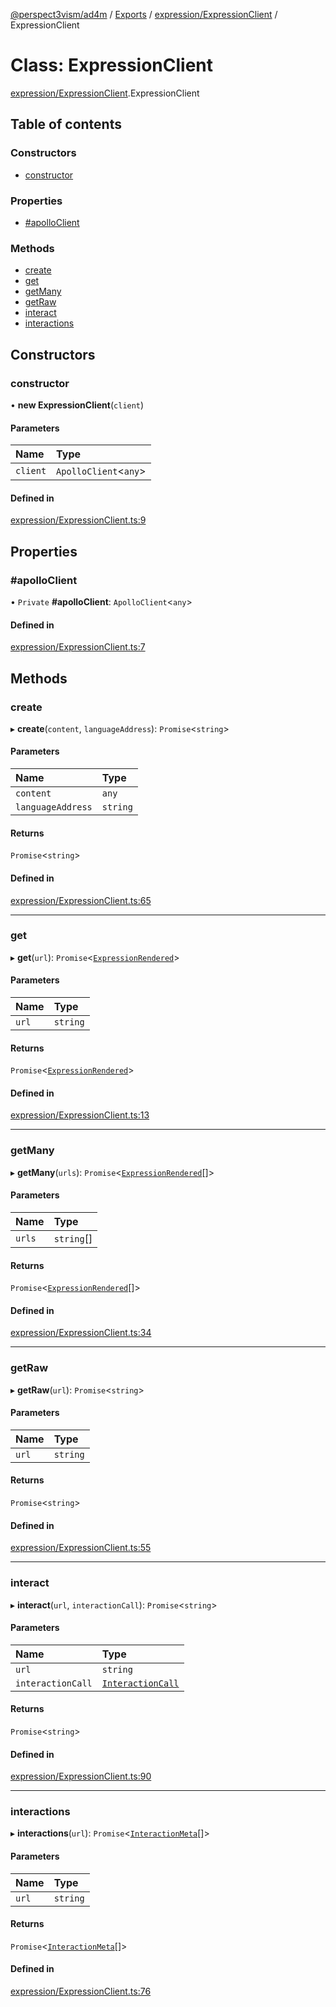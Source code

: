 [@perspect3vism/ad4m](../README.md) / [Exports](../modules.md) / [expression/ExpressionClient](../modules/expression_ExpressionClient.md) / ExpressionClient

# Class: ExpressionClient

[expression/ExpressionClient](../modules/expression_ExpressionClient.md).ExpressionClient

## Table of contents

### Constructors

- [constructor](expression_ExpressionClient.ExpressionClient.md#constructor)

### Properties

- [#apolloClient](expression_ExpressionClient.ExpressionClient.md##apolloclient)

### Methods

- [create](expression_ExpressionClient.ExpressionClient.md#create)
- [get](expression_ExpressionClient.ExpressionClient.md#get)
- [getMany](expression_ExpressionClient.ExpressionClient.md#getmany)
- [getRaw](expression_ExpressionClient.ExpressionClient.md#getraw)
- [interact](expression_ExpressionClient.ExpressionClient.md#interact)
- [interactions](expression_ExpressionClient.ExpressionClient.md#interactions)

## Constructors

### constructor

• **new ExpressionClient**(`client`)

#### Parameters

| Name | Type |
| :------ | :------ |
| `client` | `ApolloClient`<`any`\> |

#### Defined in

[expression/ExpressionClient.ts:9](https://github.com/perspect3vism/ad4m/blob/6c5aaad/src/expression/ExpressionClient.ts#L9)

## Properties

### #apolloClient

• `Private` **#apolloClient**: `ApolloClient`<`any`\>

#### Defined in

[expression/ExpressionClient.ts:7](https://github.com/perspect3vism/ad4m/blob/6c5aaad/src/expression/ExpressionClient.ts#L7)

## Methods

### create

▸ **create**(`content`, `languageAddress`): `Promise`<`string`\>

#### Parameters

| Name | Type |
| :------ | :------ |
| `content` | `any` |
| `languageAddress` | `string` |

#### Returns

`Promise`<`string`\>

#### Defined in

[expression/ExpressionClient.ts:65](https://github.com/perspect3vism/ad4m/blob/6c5aaad/src/expression/ExpressionClient.ts#L65)

___

### get

▸ **get**(`url`): `Promise`<[`ExpressionRendered`](expression_Expression.ExpressionRendered.md)\>

#### Parameters

| Name | Type |
| :------ | :------ |
| `url` | `string` |

#### Returns

`Promise`<[`ExpressionRendered`](expression_Expression.ExpressionRendered.md)\>

#### Defined in

[expression/ExpressionClient.ts:13](https://github.com/perspect3vism/ad4m/blob/6c5aaad/src/expression/ExpressionClient.ts#L13)

___

### getMany

▸ **getMany**(`urls`): `Promise`<[`ExpressionRendered`](expression_Expression.ExpressionRendered.md)[]\>

#### Parameters

| Name | Type |
| :------ | :------ |
| `urls` | `string`[] |

#### Returns

`Promise`<[`ExpressionRendered`](expression_Expression.ExpressionRendered.md)[]\>

#### Defined in

[expression/ExpressionClient.ts:34](https://github.com/perspect3vism/ad4m/blob/6c5aaad/src/expression/ExpressionClient.ts#L34)

___

### getRaw

▸ **getRaw**(`url`): `Promise`<`string`\>

#### Parameters

| Name | Type |
| :------ | :------ |
| `url` | `string` |

#### Returns

`Promise`<`string`\>

#### Defined in

[expression/ExpressionClient.ts:55](https://github.com/perspect3vism/ad4m/blob/6c5aaad/src/expression/ExpressionClient.ts#L55)

___

### interact

▸ **interact**(`url`, `interactionCall`): `Promise`<`string`\>

#### Parameters

| Name | Type |
| :------ | :------ |
| `url` | `string` |
| `interactionCall` | [`InteractionCall`](language_Language.InteractionCall.md) |

#### Returns

`Promise`<`string`\>

#### Defined in

[expression/ExpressionClient.ts:90](https://github.com/perspect3vism/ad4m/blob/6c5aaad/src/expression/ExpressionClient.ts#L90)

___

### interactions

▸ **interactions**(`url`): `Promise`<[`InteractionMeta`](language_Language.InteractionMeta.md)[]\>

#### Parameters

| Name | Type |
| :------ | :------ |
| `url` | `string` |

#### Returns

`Promise`<[`InteractionMeta`](language_Language.InteractionMeta.md)[]\>

#### Defined in

[expression/ExpressionClient.ts:76](https://github.com/perspect3vism/ad4m/blob/6c5aaad/src/expression/ExpressionClient.ts#L76)
